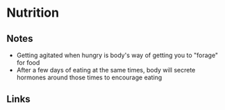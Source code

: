 # Nutrition

## Notes

- Getting agitated when hungry is body's way of getting you to "forage" for food
- After a few days of eating at the same times, body will secrete hormones around those times to encourage eating

## Links
